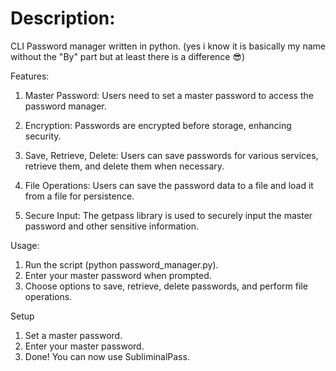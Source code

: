 # Description:

CLI Password manager written in python. (yes i know it is basically my name without the "By" part but at least there is a difference 😎)

Features:

1. Master Password: Users need to set a master password to access the password manager.

2. Encryption: Passwords are encrypted before storage, enhancing security.

3. Save, Retrieve, Delete: Users can save passwords for various services, retrieve them, and delete them when necessary.

4. File Operations: Users can save the password data to a file and load it from a file for persistence.

5. Secure Input: The getpass library is used to securely input the master password and other sensitive information.

Usage:
1. Run the script (python password_manager.py).
2. Enter your master password when prompted.
3. Choose options to save, retrieve, delete passwords, and perform file operations.


Setup 

1. Set a master password.
2. Enter your master password.
3. Done! You can now use SubliminalPass.
